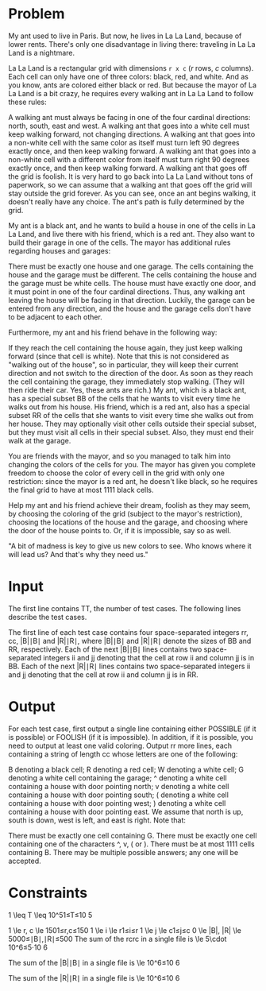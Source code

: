 # Problem
My ant used to live in Paris. But now, he lives in La La Land, because of lower rents. 
There's only one disadvantage in living there: traveling in La La Land is a nightmare.

La La Land is a rectangular grid with dimensions `r x c` (_r_ rows, _c_ columns). 
Each cell can only have one of three colors: black, red, and white. 
And as you know, ants are colored either black or red. 
But because the mayor of La La Land is a bit crazy, 
he requires every walking ant in La La Land to follow these rules:

A walking ant must always be facing in one of the four cardinal directions: north, south, east and west.
A walking ant that goes into a white cell must keep walking forward, not changing directions.
A walking ant that goes into a non-white cell with the same color as itself must turn left 90 degrees exactly once, and then keep walking forward.
A walking ant that goes into a non-white cell with a different color from itself must turn right 90 degrees exactly once, and then keep walking forward.
A walking ant that goes off the grid is foolish. It is very hard to go back into La La Land without tons of paperwork, so we can assume that a walking ant that goes off the grid will stay outside the grid forever.
As you can see, once an ant begins walking, it doesn't really have any choice. The ant's path is fully determined by the grid.

My ant is a black ant, and he wants to build a house in one of the cells in La La Land, and live there with his friend, which is a red ant. They also want to build their garage in one of the cells. The mayor has additional rules regarding houses and garages:

There must be exactly one house and one garage.
The cells containing the house and the garage must be different.
The cells containing the house and the garage must be white cells.
The house must have exactly one door, and it must point in one of the four cardinal directions. Thus, any walking ant leaving the house will be facing in that direction.
Luckily, the garage can be entered from any direction, and the house and the garage cells don't have to be adjacent to each other.

Furthermore, my ant and his friend behave in the following way:

If they reach the cell containing the house again, they just keep walking forward (since that cell is white). Note that this is not considered as "walking out of the house", so in particular, they will keep their current direction and not switch to the direction of the door.
As soon as they reach the cell containing the garage, they immediately stop walking. (They will then ride their car. Yes, these ants are rich.)
My ant, which is a black ant, has a special subset BB of the cells that he wants to visit every time he walks out from his house. His friend, which is a red ant, also has a special subset RR of the cells that she wants to visit every time she walks out from her house. They may optionally visit other cells outside their special subset, but they must visit all cells in their special subset. Also, they must end their walk at the garage.

You are friends with the mayor, and so you managed to talk him into changing the colors of the cells for you. The mayor has given you complete freedom to choose the color of every cell in the grid with only one restriction: since the mayor is a red ant, he doesn't like black, so he requires the final grid to have at most 1111 black cells.

Help my ant and his friend achieve their dream, foolish as they may seem, by choosing the coloring of the grid (subject to the mayor's restriction), choosing the locations of the house and the garage, and choosing where the door of the house points to. Or, if it is impossible, say so as well.

"A bit of madness is key
to give us new colors to see.
Who knows where it will lead us?
And that's why they need us."

# Input
The first line contains TT, the number of test cases. The following lines describe the test cases.

The first line of each test case contains four space-separated integers rr, cc, |B|∣B∣ and |R|∣R∣, where |B|∣B∣ and |R|∣R∣ denote the sizes of BB and RR, respectively.
Each of the next |B|∣B∣ lines contains two space-separated integers ii and jj denoting that the cell at row ii and column jj is in BB.
Each of the next |R|∣R∣ lines contains two space-separated integers ii and jj denoting that the cell at row ii and column jj is in RR.

# Output
For each test case, first output a single line containing either POSSIBLE (if it is possible) or FOOLISH (if it is impossible). In addition, if it is possible, you need to output at least one valid coloring. Output rr more lines, each containing a string of length cc whose letters are one of the following:

B denoting a black cell;
R denoting a red cell;
W denoting a white cell;
G denoting a white cell containing the garage;
^ denoting a white cell containing a house with door pointing north;
v denoting a white cell containing a house with door pointing south;
( denoting a white cell containing a house with door pointing west;
) denoting a white cell containing a house with door pointing east.
We assume that north is up, south is down, west is left, and east is right. Note that:

There must be exactly one cell containing G.
There must be exactly one cell containing one of the characters ^, v, ( or ).
There must be at most 1111 cells containing B.
There may be multiple possible answers; any one will be accepted.

# Constraints
1 \leq T \leq 10^51≤T≤10 
5
 
1 \le r, c \le 1501≤r,c≤150
1 \le i \le r1≤i≤r
1 \le j \le c1≤j≤c
0 \le |B|, |R| \le 5000≤∣B∣,∣R∣≤500
The sum of the rcrc in a single file is \le 5\cdot 10^6≤5⋅10 
6
 
The sum of the |B|∣B∣ in a single file is \le 10^6≤10 
6
 
The sum of the |R|∣R∣ in a single file is \le 10^6≤10 
6
